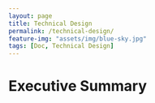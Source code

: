 ```yaml
---
layout: page
title: Technical Design
permalink: /technical-design/
feature-img: "assets/img/blue-sky.jpg"
tags: [Doc, Technical Design]
---
```


# Executive Summary